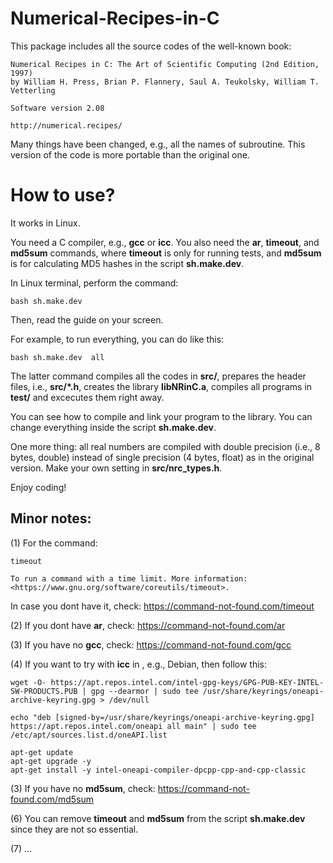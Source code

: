 # Numerical-Recipes-in-C

This package includes all the source codes of the well-known book:

    Numerical Recipes in C: The Art of Scientific Computing (2nd Edition, 1997)
    by William H. Press, Brian P. Flannery, Saul A. Teukolsky, William T. Vetterling
    
    Software version 2.08
    
    http://numerical.recipes/

Many things have been changed, e.g., all the names of subroutine. This version of the code is more portable than the original one.

# How to use? 

It works in Linux. 

You need a C compiler, e.g., **gcc** or **icc**. You also need the **ar**, **timeout**, and **md5sum** commands, where **timeout** is only for running tests, and **md5sum** is for calculating MD5 hashes in the script **sh.make.dev**.

In Linux terminal, perform the command:

    bash sh.make.dev

Then, read the guide on your screen. 

For example, to run everything, you can do like this:

    bash sh.make.dev  all 

The latter command compiles all the codes in **src/**, prepares the header files, i.e., **src/\*.h**, creates the library **libNRinC.a**, compiles all programs in **test/** and excecutes them right away. 

You can see how to compile and link your program to the library. You can change everything inside the script **sh.make.dev**.

One more thing: all real numbers are compiled with double precision (i.e., 8 bytes, double) instead of single precision (4 bytes, float) as in the original version. Make your own setting in **src/nrc_types.h**.

Enjoy coding!

Minor notes:
-------------

(1) For the command:

    timeout

    To run a command with a time limit. More information: <https://www.gnu.org/software/coreutils/timeout>. 

In case you dont have it, check:
    https://command-not-found.com/timeout

(2) If you dont have **ar**, check: 
    https://command-not-found.com/ar
    
(3) If you have no **gcc**, check: 
    https://command-not-found.com/gcc

(4) If you want to try with **icc** in , e.g., Debian, then follow this:

    wget -O- https://apt.repos.intel.com/intel-gpg-keys/GPG-PUB-KEY-INTEL-SW-PRODUCTS.PUB | gpg --dearmor | sudo tee /usr/share/keyrings/oneapi-archive-keyring.gpg > /dev/null

    echo "deb [signed-by=/usr/share/keyrings/oneapi-archive-keyring.gpg] https://apt.repos.intel.com/oneapi all main" | sudo tee /etc/apt/sources.list.d/oneAPI.list

    apt-get update 
    apt-get upgrade -y 
    apt-get install -y intel-oneapi-compiler-dpcpp-cpp-and-cpp-classic

(3) If you have no **md5sum**, check: 
    https://command-not-found.com/md5sum
    
(6) You can remove **timeout** and **md5sum** from the script **sh.make.dev** since they are not so essential.

(7) ...
